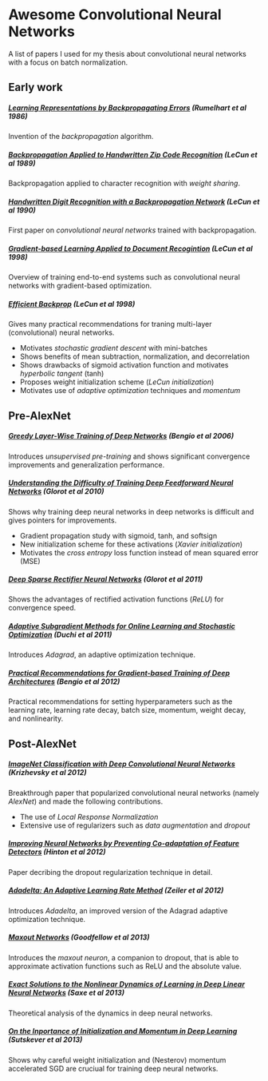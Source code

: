 # Awesome Convolutional Neural Networks

A list of papers I used for my thesis about convolutional neural networks with a focus on batch normalization.

## Early work

##### [Learning Representations by Backpropagating Errors](http://www.cs.toronto.edu/~hinton/absps/naturebp.pdf) (Rumelhart et al 1986)

Invention of the *backpropagation* algorithm.

##### [Backpropagation Applied to Handwritten Zip Code Recognition](http://yann.lecun.com/exdb/publis/pdf/lecun-89e.pdf) (LeCun et al 1989)

Backpropagation applied to character recognition with *weight sharing*.

##### [Handwritten Digit Recognition with a Backpropagation Network](http://yann.lecun.com/exdb/publis/pdf/lecun-90c.pdf) (LeCun et al 1990)

First paper on *convolutional neural networks* trained with backpropagation.

##### [Gradient-based Learning Applied to Document Recogintion](http://yann.lecun.com/exdb/publis/pdf/lecun-01a.pdf) (LeCun et al 1998)

Overview of training end-to-end systems such as convolutional neural networks with gradient-based optimization.

##### [Efficient Backprop](http://yann.lecun.com/exdb/publis/pdf/lecun-98b.pdf) (LeCun et al 1998)

Gives many practical recommendations for traning multi-layer (convolutional) neural networks.

* Motivates *stochastic gradient descent* with mini-batches
* Shows benefits of mean subtraction, normalization, and decorrelation
* Shows drawbacks of sigmoid activation function and motivates *hyperbolic tangent* (tanh)
* Proposes weight initialization scheme (*LeCun initialization*)
* Motivates use of *adaptive optimization* techniques and *momentum*

## Pre-AlexNet

##### [Greedy Layer-Wise Training of Deep Networks](https://papers.nips.cc/paper/3048-greedy-layer-wise-training-of-deep-networks.pdf) (Bengio et al 2006)

Introduces *unsupervised pre-training* and shows significant convergence improvements and generalization performance.

##### [Understanding the Difficulty of Training Deep Feedforward Neural Networks](http://jmlr.org/proceedings/papers/v9/glorot10a/glorot10a.pdf) (Glorot et al 2010)

Shows why training deep neural networks in deep networks is difficult and gives pointers for improvements.

* Gradient propagation study with sigmoid, tanh, and softsign
* New initialization scheme for these activations (*Xavier initialization*)
* Motivates the *cross entropy* loss function instead of mean squared error (MSE)

##### [Deep Sparse Rectifier Neural Networks](http://www.jmlr.org/proceedings/papers/v15/glorot11a/glorot11a.pdf) (Glorot et al 2011)

Shows the advantages of rectified activation functions (*ReLU*) for convergence speed.

##### [Adaptive Subgradient Methods for Online Learning and Stochastic Optimization](http://www.jmlr.org/papers/volume12/duchi11a/duchi11a.pdf) (Duchi et al 2011)

Introduces *Adagrad*, an adaptive optimization technique.

##### [Practical Recommendations for Gradient-based Training of Deep Architectures](http://arxiv.org/pdf/1206.5533v2.pdf) (Bengio et al 2012)

Practical recommendations for setting hyperparameters such as the learning rate, learning rate decay, batch size, momentum, weight decay, and nonlinearity.

## Post-AlexNet

##### [ImageNet Classification with Deep Convolutional Neural Networks](http://www.cs.toronto.edu/~fritz/absps/imagenet.pdf) (Krizhevsky et al 2012)

Breakthrough paper that popularized convolutional neural networks (namely *AlexNet*) and made the following contributions.

* The use of *Local Response Normalization*
* Extensive use of regularizers such as *data augmentation* and *dropout*

##### [Improving Neural Networks by Preventing Co-adaptation of Feature Detectors](http://arxiv.org/pdf/1207.0580.pdf) (Hinton et al 2012)

Paper decribing the dropout regularization technique in detail.

##### [Adadelta: An Adaptive Learning Rate Method](http://arxiv.org/pdf/1212.5701v1.pdf) (Zeiler et al 2012)

Introduces *Adadelta*, an improved version of the Adagrad adaptive optimization technique.

##### [Maxout Networks](http://jmlr.org/proceedings/papers/v28/goodfellow13.pdf) (Goodfellow et al 2013)

Introduces the *maxout neuron*, a companion to dropout, that is able to approximate activation functions such as ReLU and the absolute value.

##### [Exact Solutions to the Nonlinear Dynamics of Learning in Deep Linear Neural Networks](http://arxiv.org/pdf/1312.6120v3.pdf) (Saxe et al 2013)

Theoretical analysis of the dynamics in deep neural networks.

##### [On the Inportance of Initialization and Momentum in Deep Learning](http://www.cs.utoronto.ca/~ilya/pubs/2013/1051_2.pdf) (Sutskever et al 2013)

Shows why careful weight initialization and (Nesterov) momentum accelerated SGD are cruciual for training deep neural networks.
